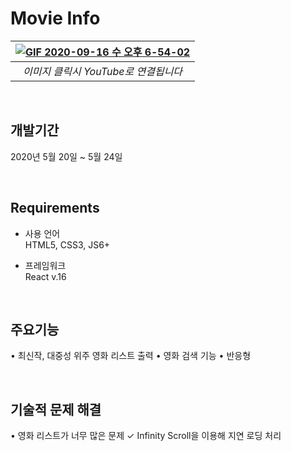 # Movie Info

| [![GIF 2020-09-16 수 오후 6-54-02](https://user-images.githubusercontent.com/15887982/93324195-87f0d180-f850-11ea-9279-b784f0028d96.gif)](https://url.kr/W8GDQu) |
| :--------------------------------------------------------------------------------------------------------------------------------------------------------------: |
|                                                               _이미지 클릭시 YouTube로 연결됩니다_                                                               |

<br>

## 개발기간

2020년 5월 20일 ~ 5월 24일

<br>

## Requirements

- 사용 언어<br>
  HTML5, CSS3, JS6+<br>

- 프레임워크<br>
  React v.16<br>

<br>

## 주요기능

• 최신작, 대중성 위주 영화 리스트 출력
• 영화 검색 기능
• 반응형

<br>

## 기술적 문제 해결

• 영화 리스트가 너무 많은 문제
✓ Infinity Scroll을 이용해 지연 로딩 처리
